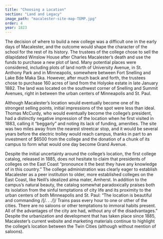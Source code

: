 ```yaml
---
title: "Choosing a Location"
section: "Land and Legacy"
image_path: "macalester-site-map-TEMP.jpg"
order: 4
year: 1823
---
```


 The decision of where to build a new college was a difficult one in the early days of Macalester, and the outcome would shape the character of the school for the rest of its history. The trustees of the college chose to sell the dilapidated Winslow House after Charles Macalester’s death and use the funds to purchase a new plot of land. Many potential places were considered, including plots of land north of University Avenue, in St. Anthony Park and in Minneapolis, somewhere between Fort Snelling and Lake Bde Maka Ska. However, after much back and forth, the trustees chose to purchase 160 acres of land from the Holyoke estate in late January 1882. The land was located on the southwest corner of Snelling and Summit Avenues, right in between the urban centers of Minneapolis and St. Paul.

Although Macalester’s location would eventually become one of its strongest selling points, initial impressions of the spot were less than ideal. Thomas McCurdy, who would eventually become the college’s president, had a distinctly negative impression of the location when he first visited in 1883, calling it “beggarly” and noting its lack of funding, amenities. The site was two miles away from the nearest streetcar stop, and it would be several years before  the electric trolley would reach campus, thanks in part to an investment of $6500 from the college and the donation of a chunk of its campus to form what would one day become Grand Avenue. 

Despite the initial uncertainty around the college’s location, the first college catalog, released in 1885, does not hesitate to claim that presidents of colleges on the East Coast “pronounce it the best they have any knowledge of in this country.” The college administration was clearly eager to establish Macalester as a peer institution to older, more established colleges on the East Coast, like Neill’s idealized alma mater, Amherst. In addition to the campus’s natural beauty, the catalog somewhat paradoxically praises both its isolation from the sinful temptations of city life and its proximity to the urban centers of both Minneapolis and St. Paul: “The location is beautiful and commanding /[/. . ./]/ Trains pass every hour to one or other of the cities. There are no saloons or other temptations to immoral habits present. All of the advantages of the city are had, without any of the disadvantages.” Despite the urbanization and development that has taken place since 1885, Macalester’s current website and marketing materials continue to highlight the college’s location between the Twin Cities (although without mention of saloons).